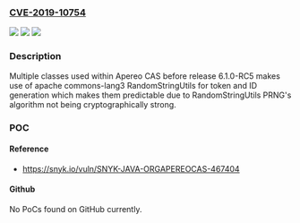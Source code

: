 ### [CVE-2019-10754](https://cve.mitre.org/cgi-bin/cvename.cgi?name=CVE-2019-10754)
![](https://img.shields.io/static/v1?label=Product&message=Apereo%20CAS&color=blue)
![](https://img.shields.io/static/v1?label=Version&message=n%2Fa&color=blue)
![](https://img.shields.io/static/v1?label=Vulnerability&message=Insecure%20Randomness&color=brighgreen)

### Description

Multiple classes used within Apereo CAS before release 6.1.0-RC5 makes use of apache commons-lang3 RandomStringUtils for token and ID generation which makes them predictable due to RandomStringUtils PRNG's algorithm not being cryptographically strong.

### POC

#### Reference
- https://snyk.io/vuln/SNYK-JAVA-ORGAPEREOCAS-467404

#### Github
No PoCs found on GitHub currently.

